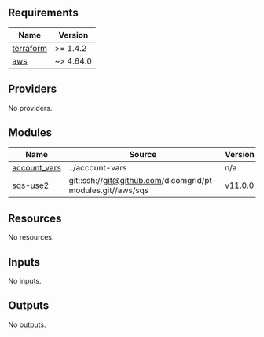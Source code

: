 ## Requirements

| Name | Version |
|------|---------|
| <a name="requirement_terraform"></a> [terraform](#requirement\_terraform) | >= 1.4.2 |
| <a name="requirement_aws"></a> [aws](#requirement\_aws) | ~> 4.64.0 |

## Providers

No providers.

## Modules

| Name | Source | Version |
|------|--------|---------|
| <a name="module_account_vars"></a> [account\_vars](#module\_account\_vars) | ../account-vars | n/a |
| <a name="module_sqs-use2"></a> [sqs-use2](#module\_sqs-use2) | git::ssh://git@github.com/dicomgrid/pt-modules.git//aws/sqs | v11.0.0 |

## Resources

No resources.

## Inputs

No inputs.

## Outputs

No outputs.
